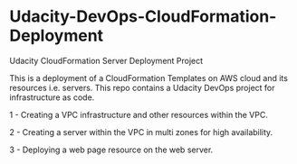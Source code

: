 # Udacity-DevOps-CloudFormation-Deployment
Udacity CloudFormation Server Deployment Project	

This is a deployment of a CloudFormation Templates on AWS cloud and its resources i.e. servers.
This  repo contains a Udacity DevOps project for infrastructure as code.	

1 - Creating a VPC infrastructure and other resources within the VPC.	

2 - Creating a server  within the VPC in multi zones for  high availability.

3 - Deploying a web  page resource on the web server.
